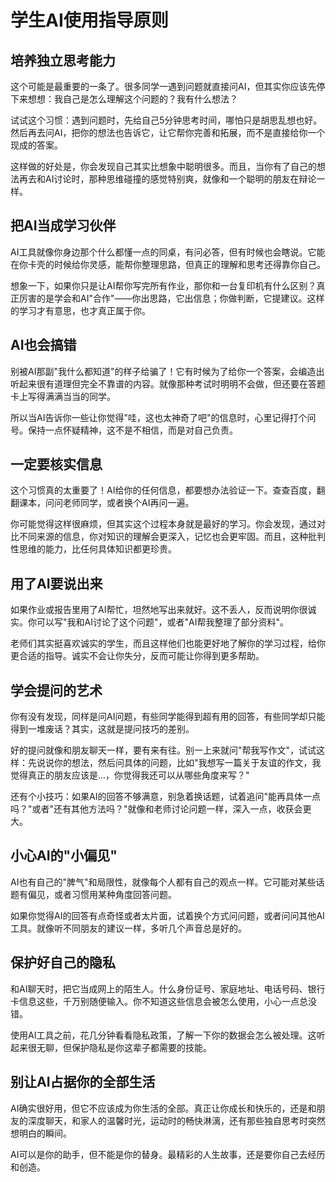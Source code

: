 # 学生AI使用指导原则

## 培养独立思考能力

这个可能是最重要的一条了。很多同学一遇到问题就直接问AI，但其实你应该先停下来想想：我自己是怎么理解这个问题的？我有什么想法？

试试这个习惯：遇到问题时，先给自己5分钟思考时间，哪怕只是胡思乱想也好。然后再去问AI，把你的想法也告诉它，让它帮你完善和拓展，而不是直接给你一个现成的答案。

这样做的好处是，你会发现自己其实比想象中聪明很多。而且，当你有了自己的想法再去和AI讨论时，那种思维碰撞的感觉特别爽，就像和一个聪明的朋友在辩论一样。

## 把AI当成学习伙伴

AI工具就像你身边那个什么都懂一点的同桌，有问必答，但有时候也会瞎说。它能在你卡壳的时候给你灵感，能帮你整理思路，但真正的理解和思考还得靠你自己。

想象一下，如果你只是让AI帮你写完所有作业，那你和一台复印机有什么区别？真正厉害的是学会和AI"合作"——你出思路，它出信息；你做判断，它提建议。这样的学习才有意思，也才真正属于你。

## AI也会搞错

别被AI那副"我什么都知道"的样子给骗了！它有时候为了给你一个答案，会编造出听起来很有道理但完全不靠谱的内容。就像那种考试时明明不会做，但还要在答题卡上写得满满当当的同学。

所以当AI告诉你一些让你觉得"哇，这也太神奇了吧"的信息时，心里记得打个问号。保持一点怀疑精神，这不是不相信，而是对自己负责。

## 一定要核实信息

这个习惯真的太重要了！AI给你的任何信息，都要想办法验证一下。查查百度，翻翻课本，问问老师同学，或者换个AI再问一遍。

你可能觉得这样很麻烦，但其实这个过程本身就是最好的学习。你会发现，通过对比不同来源的信息，你对知识的理解会更深入，记忆也会更牢固。而且，这种批判性思维的能力，比任何具体知识都更珍贵。

## 用了AI要说出来

如果作业或报告里用了AI帮忙，坦然地写出来就好。这不丢人，反而说明你很诚实。你可以写"我和AI讨论了这个问题"，或者"AI帮我整理了部分资料"。

老师们其实挺喜欢诚实的学生，而且这样他们也能更好地了解你的学习过程，给你更合适的指导。诚实不会让你失分，反而可能让你得到更多帮助。

## 学会提问的艺术

你有没有发现，同样是问AI问题，有些同学能得到超有用的回答，有些同学却只能得到一堆废话？其实，这就是提问技巧的差别。

好的提问就像和朋友聊天一样，要有来有往。别一上来就问"帮我写作文"，试试这样：先说说你的想法，然后问具体的问题，比如"我想写一篇关于友谊的作文，我觉得真正的朋友应该是...，你觉得我还可以从哪些角度来写？"

还有个小技巧：如果AI的回答不够满意，别急着换话题，试着追问"能再具体一点吗？"或者"还有其他方法吗？"就像和老师讨论问题一样，深入一点，收获会更大。

## 小心AI的"小偏见"

AI也有自己的"脾气"和局限性，就像每个人都有自己的观点一样。它可能对某些话题有偏见，或者习惯用某种角度回答问题。

如果你觉得AI的回答有点奇怪或者太片面，试着换个方式问问题，或者问问其他AI工具。就像听不同朋友的建议一样，多听几个声音总是好的。

## 保护好自己的隐私

和AI聊天时，把它当成网上的陌生人。什么身份证号、家庭地址、电话号码、银行卡信息这些，千万别随便输入。你不知道这些信息会被怎么使用，小心一点总没错。

使用AI工具之前，花几分钟看看隐私政策，了解一下你的数据会怎么被处理。这听起来很无聊，但保护隐私是你这辈子都需要的技能。

## 别让AI占据你的全部生活

AI确实很好用，但它不应该成为你生活的全部。真正让你成长和快乐的，还是和朋友的深度聊天，和家人的温馨时光，运动时的畅快淋漓，还有那些独自思考时突然想明白的瞬间。

AI可以是你的助手，但不能是你的替身。最精彩的人生故事，还是要你自己去经历和创造。
